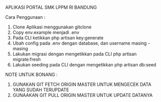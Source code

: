 APLIKASI PORTAL SMK LPPM RI BANDUNG

Cara Penggunaan :

1. Clone Aplikasi menggunakan gitclone
2. Copy env.example menjadi .env
3. Pada CLI ketikkan php artisan key:generate
4. Ubah config pada .env dengan database, dan username masing - masing
5. Lakukan migrasi dengan mengetikkan pada CLI php artisan migrate:fresh
6. Lakukan seeding pada CLI dengan mengetikkan php artisan db:seed

NOTE UNTUK BONANG :
1. GUNAKAN GIT FETCH ORIGIN MASTER UNTUK MENGECEK DATA YANG SUDAH TERUPDATE
2. GUNAAKAN GIT PULL ORIGIN MASTER UNTUK UPDATE DATANYA
